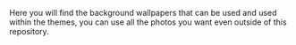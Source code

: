 
Here you will find the background wallpapers that can be used and used within the themes, you can use all the photos you want even outside of this repository.
